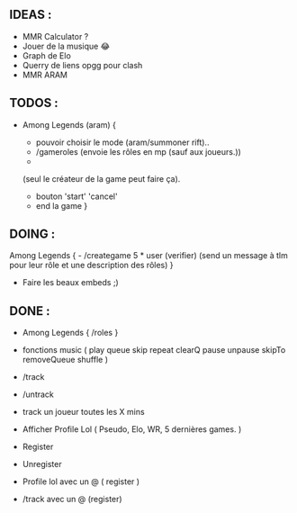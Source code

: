 ## IDEAS :

- MMR Calculator ?
- Jouer de la musique :joy:
- Graph de Elo
- Querry de liens opgg pour clash
- MMR ARAM 

## TODOS : 

- Among Legends (aram) {
	
	- pouvoir choisir le mode (aram/summoner rift)..
	- /gameroles (envoie les rôles en mp (sauf aux joueurs.))
	- 
	(seul le créateur de la game peut faire ça).
	- bouton 'start' 'cancel'
	- end la game
}
	
## DOING : 


Among Legends {
	- /creategame 5 * user (verifier) (send un message à tlm pour leur rôle et une description des rôles)
}
- Faire les beaux embeds ;)

## DONE : 

- Among Legends {
	/roles
}
- fonctions music (
	play
	queue
	skip
	repeat
	clearQ
	pause
	unpause
	skipTo
	removeQueue
	shuffle
)

- /track
- /untrack
- track un joueur toutes les X mins

- Afficher Profile Lol ( Pseudo, Elo, WR, 5 dernières games. )
- Register
- Unregister
- Profile lol avec un @ ( register )
- /track avec un @ (register)